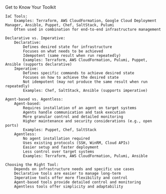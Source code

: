 Get to Know Your Toolkit

    IaC Tools:
        Examples: Terraform, AWS CloudFormation, Google Cloud Deployment Manager, Ansible, Puppet, Chef, SaltStack, Pulumi
        Often used in combination for end-to-end infrastructure management

    Declarative vs. Imperative:
        Declarative:
            Defines desired state for infrastructure
            Focuses on what needs to be achieved
            Idempotent (same result when run repeatedly)
            Examples: Terraform, AWS CloudFormation, Pulumi, Puppet, Ansible (supports declarative)
        Imperative:
            Defines specific commands to achieve desired state
            Focuses on how to achieve the desired state
            Not idempotent (may not produce the same result when run repeatedly)
            Examples: Chef, SaltStack, Ansible (supports imperative)

    Agent-based vs. Agentless:
        Agent-based:
            Requires installation of an agent on target systems
            Agents handle communication and task execution
            More granular control and detailed monitoring
            Higher maintenance and security considerations (e.g., open ports)
            Examples: Puppet, Chef, SaltStack
        Agentless:
            No agent installation required
            Uses existing protocols (SSH, WinRM, Cloud APIs)
            Easier setup and faster deployment
            Less control over target systems
            Examples: Terraform, AWS CloudFormation, Pulumi, Ansible

    Choosing the Right Tool:
        Depends on infrastructure needs and specific use cases
        Declarative tools are easier to manage long-term
        Imperative tools offer more flexibility and control
        Agent-based tools provide detailed control and monitoring
        Agentless tools offer simplicity and adaptability
